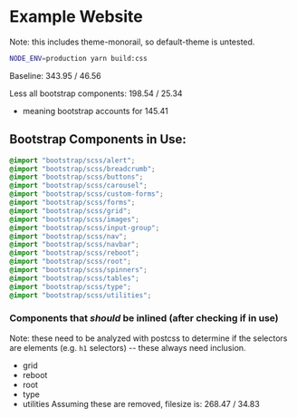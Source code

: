 # Example Website
Note: this includes theme-monorail, so default-theme is untested.

```bash
NODE_ENV=production yarn build:css
```

Baseline: 343.95 / 46.56

Less all bootstrap components: 198.54 / 25.34
- meaning bootstrap accounts for 145.41

## Bootstrap Components in Use:
```scss
@import "bootstrap/scss/alert";
@import "bootstrap/scss/breadcrumb";
@import "bootstrap/scss/buttons";
@import "bootstrap/scss/carousel";
@import "bootstrap/scss/custom-forms";
@import "bootstrap/scss/forms";
@import "bootstrap/scss/grid";
@import "bootstrap/scss/images";
@import "bootstrap/scss/input-group";
@import "bootstrap/scss/nav";
@import "bootstrap/scss/navbar";
@import "bootstrap/scss/reboot";
@import "bootstrap/scss/root";
@import "bootstrap/scss/spinners";
@import "bootstrap/scss/tables";
@import "bootstrap/scss/type";
@import "bootstrap/scss/utilities";
```

### Components that _should_ be inlined (after checking if in use)
Note: these need to be analyzed with postcss to determine if the selectors are elements (e.g. `h1` selectors) -- these always need inclusion.
- grid
- reboot
- root
- type
- utilities
Assuming these are removed, filesize is: 268.47 / 34.83
